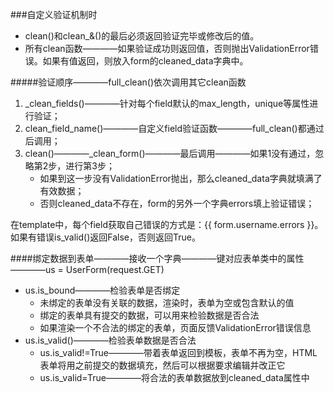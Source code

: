 ###自定义验证机制时
- clean()和clean_<field>&()的最后必须返回验证完毕或修改后的值。
- 所有clean函数————如果验证成功则返回值，否则抛出ValidationError错误。如果有值返回，则放入form的cleaned_data字典中。

#####验证顺序————full_clean()依次调用其它clean函数
1. _clean_fields()————针对每个field默认的max_length，unique等属性进行验证；
2. clean_field_name()————自定义field验证函数————full_clean()都通过后调用；
3. clean()————_clean_form()————最后调用————如果1没有通过，忽略第2步，进行第3步；
    + 如果到这一步没有ValidationError抛出，那么cleaned_data字典就填满了有效数据；
    + 否则cleaned_data不存在，form的另外一个字典errors填上验证错误；

在template中，每个field获取自己错误的方式是：{{ form.username.errors }}。
如果有错误is_valid()返回False，否则返回True。


####绑定数据到表单————接收一个字典————键对应表单类中的属性————us = UserForm(request.GET)
- us.is_bound————检验表单是否绑定
    + 未绑定的表单没有关联的数据，渲染时，表单为空或包含默认的值
    + 绑定的表单具有提交的数据，可以用来检验数据是否合法
    + 如果渲染一个不合法的绑定的表单，页面反馈ValidationError错误信息
- us.is_valid()————检验表单数据是否合法
    + us.is_valid!=True————带着表单返回到模板，表单不再为空，HTML表单将用之前提交的数据填充，然后可以根据要求编辑并改正它
    + us.is_valid=True————将合法的表单数据放到cleaned_data属性中